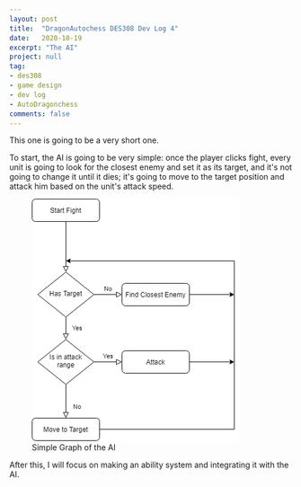 ```yaml
---
layout: post
title:  "DragonAutochess DES308 Dev Log 4"
date:   2020-10-19
excerpt: "The AI"
project: null
tag:
- des308
- game design
- dev log
- AutoDragonchess
comments: false
---
```


This one is going to be a very short one.

To start, the AI is going to be very simple: once the player clicks fight, every unit is going to look for the closest enemy and set it as its target, and it's not going to change it until it dies; it's going to move to the target position and attack him based on the unit's attack speed.

<figure>
 <a href="/assets/img/ai-graph.png"><img src="/assets/img/ai-graph.png"></a>
    <figcaption>Simple Graph of the AI</figcaption>
</figure>

After this, I will focus on making an ability system and integrating it with the AI.